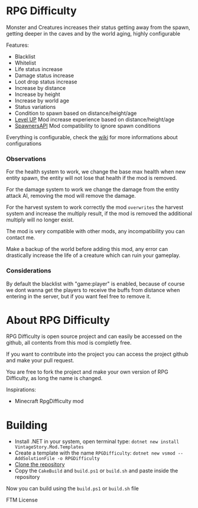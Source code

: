 # RPG Difficulty
Monster and Creatures increases their status getting away from the spawn, getting deeper in the caves and by the world aging, highly configurable

Features:
- Blacklist
- Whitelist
- Life status increase
- Damage status increase
- Loot drop status increase
- Increase by distance
- Increase by height
- Increase by world age
- Status variations
- Condition to spawn based on distance/height/age
- [Level UP](https://mods.vintagestory.at/levelup) Mod increase experience based on distance/height/age
- [SpawnersAPI](https://mods.vintagestory.at/spawnersapi) Mod compatibility to ignore spawn conditions

Everything is configurable, check the [wiki](https://github.com/LeandroTheDev/rpg_difficulty/wiki) for more informations about configurations

### Observations
For the health system to work, we change the base max health when new entity spawn, the  entity will not lose that health if the mod is removed.

For the damage system to work we change the damage from the entity attack AI, removing the mod will remove the damage.

For the harvest system to work correctly the mod ``overwrites`` the harvest system and increase the multiply result, if the mod is removed the additional multiply will no longer exist.

The mod is very compatible with other mods, any incompatibility you can contact me.

Make a backup of the world before adding this mod, any error can drastically increase the life of a creature which can ruin your gameplay.

### Considerations
By default the blacklist with "game:player" is enabled, because of course we dont wanna get the players to receive the buffs from distance when entering in the server, but if you want feel free to remove it.

# About RPG Difficulty
RPG Difficulty is open source project and can easily be accessed on the github, all contents from this mod is completly free.

If you want to contribute into the project you can access the project github and make your pull request.

You are free to fork the project and make your own version of RPG Difficulty, as long the name is changed.

Inspirations: 
- Minecraft RpgDifficulty mod

# Building
- Install .NET in your system, open terminal type: ``dotnet new install VintageStory.Mod.Templates``
- Create a template with the name ``RPGDifficulty``: ``dotnet new vsmod --AddSolutionFile -o RPGDifficulty``
- [Clone the repository](https://github.com/LeandroTheDev/rpg_difficulty/archive/refs/heads/main.zip)
- Copy the ``CakeBuild`` and ``build.ps1`` or ``build.sh`` and paste inside the repository

Now you can build using the ``build.ps1`` or ``build.sh`` file

FTM License
